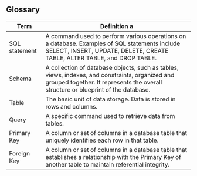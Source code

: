 ## Glossary

|  Term      　      | Definition   a　 |
|--------------------|----------------|
| SQL statement |   A command used to perform various operations on a database. Examples of SQL statements include SELECT, INSERT, UPDATE, DELETE, CREATE TABLE, ALTER TABLE, and DROP TABLE. |
| Schema        |  A collection of database objects, such as tables, views, indexes, and constraints, organized and grouped together. It represents the overall structure or blueprint of the database.  |
| Table       |   The basic unit of data storage. Data is stored in rows and columns.  |
| Query       |   A specific command used to retrieve data from tables.  |
| Primary Key       |   A column or set of columns in a database table that uniquely identifies each row in that table.  |
| Foreign Key       |   A column or set of columns in a database table that establishes a relationship with the Primary Key of another table to maintain referential integrity.  |
